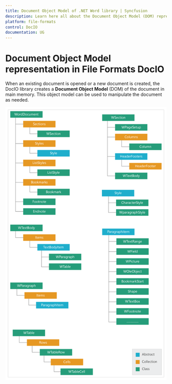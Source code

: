 ```yaml
---
title: Document Object Model of .NET Word library | Syncfusion
description: Learn here all about the Document Object Model (DOM) representation of Word documents and their elements in the Syncfusion .NET Word (DocIO) library.
platform: file-formats
control: DocIO
documentation: UG
---
```

# Document Object Model representation in File Formats DocIO

When an existing document is opened or a new document is created, the DocIO library creates a **Document Object Model** (DOM) of the document in main memory. This object model can be used to manipulate the document as needed.

![Document Object Model representation in File Formats DocIO](DocumentObjectModelrepresentation_images/DocumentObjectModelrepresentation_img1.png)


